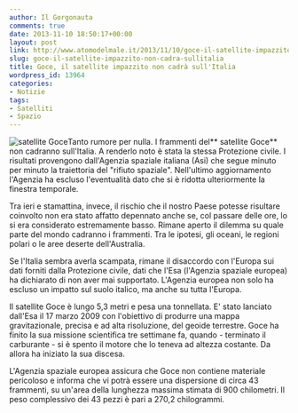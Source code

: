 ```yaml
---
author: Il Gorgonauta
comments: true
date: 2013-11-10 18:50:17+00:00
layout: post
link: http://www.atomodelmale.it/2013/11/10/goce-il-satellite-impazzito-non-cadra-sullitalia/
slug: goce-il-satellite-impazzito-non-cadra-sullitalia
title: Goce, il satellite impazzito non cadrà sull'Italia
wordpress_id: 13964
categories:
- Notizie
tags:
- Satelliti
- Spazio
---
```


![satellite Goce](http://www.atomodelmale.it/wp-content/uploads/2013/11/satellite-Goce.jpg)Tanto rumore per nulla. I frammenti del** satellite Goce** non cadranno sull'Italia. A renderlo noto è stata la stessa Protezione civile. I risultati provengono dall'Agenzia spaziale italiana (Asi) che segue minuto per minuto la traiettoria del "rifiuto spaziale". Nell'ultimo aggiornamento l'Agenzia ha escluso l'eventualità dato che si è ridotta ulteriormente la finestra temporale.

Tra ieri e stamattina, invece, il rischio che il nostro Paese potesse risultare coinvolto non era stato affatto depennato anche se, col passare delle ore, lo si era considerato estremamente basso. Rimane aperto il dilemma su quale parte del mondo cadranno i frammenti. Tra le ipotesi, gli oceani, le regioni polari o le aree deserte dell'Australia.

Se l'Italia sembra averla scampata, rimane il disaccordo con l'Europa sui dati forniti dalla Protezione civile, dati che l'Esa (l'Agenzia spaziale europea) ha dichiarato di non aver mai supportato. L'Agenzia europea non solo ha escluso un impatto sul suolo italico, ma anche su tutta l'Europa.



Il satellite Goce è lungo 5,3 metri e pesa una tonnellata. E' stato lanciato dall'Esa il 17 marzo 2009 con l'obiettivo di produrre una mappa gravitazionale, precisa e ad alta risoluzione, del geoide terrestre. Goce ha finito la sua missione scientifica tre settimane fa, quando - terminato il carburante - si è spento il motore che lo teneva ad altezza costante. Da allora ha iniziato la sua discesa.

L'Agenzia spaziale europea assicura che Goce non contiene materiale pericoloso e informa che vi potrà essere una dispersione di circa 43 frammenti, su un'area della lunghezza massima stimata di 900 chilometri. Il peso complessivo dei 43 pezzi è pari a 270,2 chilogrammi.
